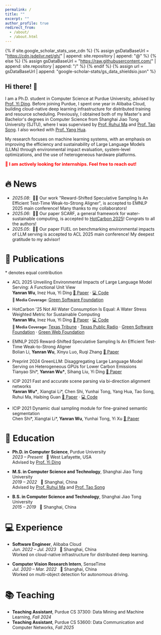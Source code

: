 ```yaml
---
permalink: /
title: ""
excerpt: ""
author_profile: true
redirect_from: 
  - /about/
  - /about.html
---
```


{% if site.google_scholar_stats_use_cdn %}
{% assign gsDataBaseUrl = "https://cdn.jsdelivr.net/gh/" | append: site.repository | append: "@" %}
{% else %}
{% assign gsDataBaseUrl = "https://raw.githubusercontent.com/" | append: site.repository | append: "/" %}
{% endif %}
{% assign url = gsDataBaseUrl | append: "google-scholar-stats/gs_data_shieldsio.json" %}

<span class='anchor' id='about-me'></span>

## Hi there! 👋

I am a Ph.D. student in Computer Science at Purdue University, advised by [Prof. Yi Ding](https://y-ding.github.io/index.html). Before joining Purdue, I spent one year in Alibaba Cloud, building cloud-native deep learning infrastructure for distributed training and resource scheduling. Previously, I obtained both of my Master's and Bachelor's degrees in Computer Science from Shanghai Jiao Tong University (SJTU), where I was supervised by [Prof. Ruhui Ma](https://scholar.google.com/citations?user=PcrtqDsAAAAJ&hl=en) and [Prof. Tao Song](https://scholar.google.com/citations?user=tIjK-3QAAAAJ&hl=en). I also worked with [Prof. Yang Hua](https://scholar.google.com/citations?user=N0tFi8MAAAAJ&hl=en). 

 My research focuses on machine learning systems, with an emphasis on improving the efficiency and sustainability of Large Language Models (LLMs) through environmental impact evaluation, system-level optimizations, and the use of heterogeneous hardware platforms.
<br>

<span style="color:red; font-weight:bold; font-size:1.05em">
🚀 I am actively looking for internships. Feel free to reach out!
</span>

# 🔥 News
- *2025.08*: &nbsp;🎉🎉 Our work "Reward-Shifted Speculative Sampling Is An Efficient Test-Time Weak-to-Strong Aligner", is accepted to EMNLP 2025 main conference! Many thanks to my collaborators!
- *2025.06*: &nbsp;🎉🎉 Our paper SCARF, a general framework for water-sustainable computing, is accepted to [HotCarbon 2025](https://hotcarbon.org/)! Congrats to all the authors!
- *2025.05*: &nbsp;🎉🎉 Our paper FUEL on benchmarking environmental impacts of LLM serving is accepted to ACL 2025 main conference! My deepest gratitude to my advisor!


# 📝 Publications 
\* denotes equal contribution
- <span class="badge">ACL 2025</span>
  Unveiling Environmental Impacts of Large Language Model Serving: A Functional Unit View<br>
  **Yanran Wu**, Inez Hua, Yi Ding  [📄 Paper](https://arxiv.org/abs/2502.11256) · [💻 Code](https://github.com/jojacola/FUEL)<br>
  <span style="font-weight: bold; font-size: 0.9em; color: #333;">
  📰 Media Coverage:
</span>  [Green Software Foundation](https://www.linkedin.com/posts/green-software-foundation_unveiling-environmental-impacts-of-large-activity-7303076333545287680-CZSZ?utm_source=social_share_send&utm_medium=member_desktop_web&rcm=ACoAAA1GomkBzEFGPxfVQWWZcEnULYvX6TPzBDs)
- <span class="badge">HotCarbon '25</span>
  Not All Water Consumption Is Equal: A Water Stress Weighted Metric for Sustainable Computing<br>
  **Yanran Wu**, Inez Hua, Yi Ding  [📄 Paper](https://arxiv.org/abs/2506.22773) · [💻 Code](https://github.com/jojacola/SCARF)<br>
  <span style="font-weight: bold; font-size: 0.9em; color: #333;">
  📰 Media Coverage:
</span>  [Texas Tribune](https://www.texastribune.org/2025/09/25/texas-data-center-water-use/) · [Texas Public Radio](https://www.tpr.org/environment/2025-08-15/big-techs-big-thirst-ais-demand-for-texas-water) · [Green Software Foundation](https://www.linkedin.com/posts/green-software-foundation_not-all-water-consumption-is-equal-a-water-activity-7367179218721337345-3BcW?utm_source=social_share_send&utm_medium=member_desktop_web&rcm=ACoAAA1GomkBzEFGPxfVQWWZcEnULYvX6TPzBDs) · [Green Web Foundation](https://www.thegreenwebfoundation.org/news/spains-data-centre-law-supporting-local-groups-in-the-public-consultation/)
- <span class="badge">EMNLP 2025</span>
  Reward-Shifted Speculative Sampling Is An Efficient Test-Time Weak-to-Strong Aligner<br>
 Bolian Li, **Yanran Wu**, Xinyu Luo, Ruqi Zhang  [📄 Paper](https://arxiv.org/abs/2508.15044)
- <span class="badge badge-preprint">Preprint 2024</span>
  GreenLLM: Disaggregating Large Language Model Serving on Heterogeneous GPUs for Lower Carbon Emissions<br>
  Tianyao Shi\*, **Yanran Wu\***, Sihang Liu, Yi Ding  [📄 Paper](https://arxiv.org/abs/2412.20322)

- <span class="badge">ICIP 2021</span>
  Fast and accurate scene parsing via bi-direction alignment networks<br>
  **Yanran Wu\***, Xiangtai Li\*, Chen Shi, Yunhai Tong, Yang Hua, Tao Song, Ruhui Ma, Haibing Guan  [📄 Paper](https://ieeexplore.ieee.org/abstract/document/9506720) · [💻 Code](https://github.com/jojacola/BiAlignNet)

- <span class="badge">ICIP 2021</span>
  Dynamic dual sampling module for fine-grained semantic segmentation<br>
  Chen Shi\*, Xiangtai Li\*, **Yanran Wu**, Yunhai Tong, Yi Xu  [📄 Paper](https://ieeexplore.ieee.org/abstract/document/9506628/)


# 📖 Education
- **Ph.D. in Computer Science**, Purdue University  
*2023 – Present* &nbsp;&nbsp;📍 West Lafayette, USA  
Advised by [Prof. Yi Ding](https://y-ding.github.io/index.html)

- **M.S. in Computer Science and Technology**, Shanghai Jiao Tong University  
*2019 – 2022* &nbsp;&nbsp;📍 Shanghai, China  
Advised by [Prof. Ruhui Ma](https://scholar.google.com/citations?user=PcrtqDsAAAAJ&hl=en) and [Prof. Tao Song](https://scholar.google.com/citations?user=tIjK-3QAAAAJ&hl=en)

- **B.S. in Computer Science and Technology**, Shanghai Jiao Tong University  
*2015 – 2019* &nbsp;&nbsp;📍 Shanghai, China  

# 💻 Experience
- **Software Engineer**, Alibaba Cloud  
*Jun. 2022 – Jul. 2023* &nbsp;&nbsp;📍 Shanghai, China  
Worked on cloud-native infrastructure for distributed deep learning.

- **Computer Vision Research Intern**, SenseTime  
*Jul. 2020 – Mar. 2022* &nbsp;&nbsp;📍 Shanghai, China  
Worked on multi-object detection for autonomous driving.

# 📚 Teaching
- **Teaching Assistant**, Purdue CS 37300: Data Mining and Machine Learning, *Fall 2024*
- **Teaching Assistant**, Purdue CS 53600: Data Communication and Computer Networks, *Fall 2025*
